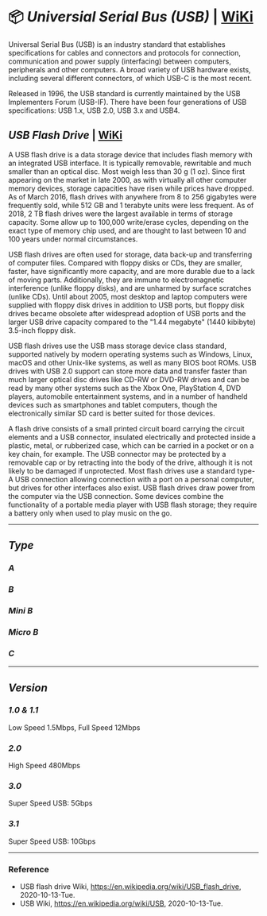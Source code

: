 # :package: _Universial Serial Bus (USB)_ | [WiKi](https://en.wikipedia.org/wiki/USB)

Universal Serial Bus (USB) is an industry standard that establishes specifications for cables and connectors and protocols for connection, communication and power supply (interfacing) between computers, peripherals and other computers. A broad variety of USB hardware exists, including several different connectors, of which USB-C is the most recent.

Released in 1996, the USB standard is currently maintained by the USB Implementers Forum (USB-IF). There have been four generations of USB specifications: USB 1.x, USB 2.0, USB 3.x and USB4.

## _USB Flash Drive_ | [WiKi](https://en.wikipedia.org/wiki/USB_flash_drive)

A USB flash drive is a data storage device that includes flash memory with an integrated USB interface. It is typically removable, rewritable and much smaller than an optical disc. Most weigh less than 30 g (1 oz). Since first appearing on the market in late 2000, as with virtually all other computer memory devices, storage capacities have risen while prices have dropped. As of March 2016, flash drives with anywhere from 8 to 256 gigabytes were frequently sold, while 512 GB and 1 terabyte units were less frequent. As of 2018, 2 TB flash drives were the largest available in terms of storage capacity. Some allow up to 100,000 write/erase cycles, depending on the exact type of memory chip used, and are thought to last between 10 and 100 years under normal circumstances.

USB flash drives are often used for storage, data back-up and transferring of computer files. Compared with floppy disks or CDs, they are smaller, faster, have significantly more capacity, and are more durable due to a lack of moving parts. Additionally, they are immune to electromagnetic interference (unlike floppy disks), and are unharmed by surface scratches (unlike CDs). Until about 2005, most desktop and laptop computers were supplied with floppy disk drives in addition to USB ports, but floppy disk drives became obsolete after widespread adoption of USB ports and the larger USB drive capacity compared to the "1.44 megabyte" (1440 kibibyte) 3.5-inch floppy disk.

USB flash drives use the USB mass storage device class standard, supported natively by modern operating systems such as Windows, Linux, macOS and other Unix-like systems, as well as many BIOS boot ROMs. USB drives with USB 2.0 support can store more data and transfer faster than much larger optical disc drives like CD-RW or DVD-RW drives and can be read by many other systems such as the Xbox One, PlayStation 4, DVD players, automobile entertainment systems, and in a number of handheld devices such as smartphones and tablet computers, though the electronically similar SD card is better suited for those devices.

A flash drive consists of a small printed circuit board carrying the circuit elements and a USB connector, insulated electrically and protected inside a plastic, metal, or rubberized case, which can be carried in a pocket or on a key chain, for example. The USB connector may be protected by a removable cap or by retracting into the body of the drive, although it is not likely to be damaged if unprotected. Most flash drives use a standard type-A USB connection allowing connection with a port on a personal computer, but drives for other interfaces also exist. USB flash drives draw power from the computer via the USB connection. Some devices combine the functionality of a portable media player with USB flash storage; they require a battery only when used to play music on the go.

---

## _Type_

### _A_

### _B_

### _Mini B_

### _Micro B_

### _C_

---

## _Version_

### _1.0 & 1.1_

Low Speed 1.5Mbps, Full Speed 12Mbps

### _2.0_

High Speed 480Mbps

### _3.0_

Super Speed USB: 5Gbps

### _3.1_

Super Speed USB: 10Gbps

---

### Reference
- USB flash drive Wiki, https://en.wikipedia.org/wiki/USB_flash_drive, 2020-10-13-Tue.
- USB Wiki, https://en.wikipedia.org/wiki/USB, 2020-10-13-Tue.
